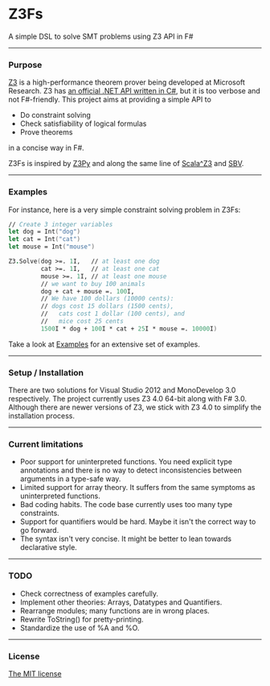Z3Fs
=====

A simple DSL to solve SMT problems using Z3 API in F#

---
### Purpose
[Z3](https://github.com/Z3Prover/z3) is a high-performance theorem prover being developed at Microsoft Research. 
Z3 has [an official .NET API written in C#](http://z3.codeplex.com/SourceControl/changeset/view/89c1785b7322#src/api/dotnet/Context.cs), but it is too verbose and not F#-friendly. 
This project aims at providing a simple API to 
 - Do constraint solving
 - Check satisfiability of logical formulas
 - Prove theorems

in a concise way in F#.

Z3Fs is inspired by [Z3Py](http://rise4fun.com/Z3Py) and along the same line of [Scala^Z3](https://github.com/psuter/ScalaZ3) and [SBV](https://github.com/LeventErkok/sbv).

---
### Examples

For instance, here is a very simple constraint solving problem in Z3Fs:

```fsharp
// Create 3 integer variables
let dog = Int("dog")
let cat = Int("cat")
let mouse = Int("mouse")

Z3.Solve(dog >=. 1I,   // at least one dog
         cat >=. 1I,   // at least one cat
         mouse >=. 1I, // at least one mouse
         // we want to buy 100 animals
         dog + cat + mouse =. 100I,  
         // We have 100 dollars (10000 cents):
         // dogs cost 15 dollars (1500 cents), 
         //   cats cost 1 dollar (100 cents), and 
         //   mice cost 25 cents
         1500I * dog + 100I * cat + 25I * mouse =. 10000I)
```

Take a look at [Examples](Examples) for an extensive set of examples.

---
### Setup / Installation
There are two solutions for Visual Studio 2012 and MonoDevelop 3.0 respectively.
The project currently uses Z3 4.0 64-bit along with F# 3.0. 
Although there are newer versions of Z3, we stick with Z3 4.0 to simplify the installation process.

---
### Current limitations

- Poor support for uninterpreted functions. 
You need explicit type annotations and there is no way to detect inconsistencies between arguments in a type-safe way.
- Limited support for array theory. It suffers from the same symptoms as uninterpreted functions.
- Bad coding habits. The code base currently uses too many type constraints.
- Support for quantifiers would be hard. Maybe it isn't the correct way to go forward.
- The syntax isn't very concise. It might be better to lean towards declarative style.

---
### TODO

- Check correctness of examples carefully.
- Implement other theories: Arrays, Datatypes and Quantifiers.
- Rearrange modules; many functions are in wrong places.
- Rewrite ToString() for pretty-printing.
- Standardize the use of %A and %O.

---
### License

[The MIT license](LICENSE.txt)
